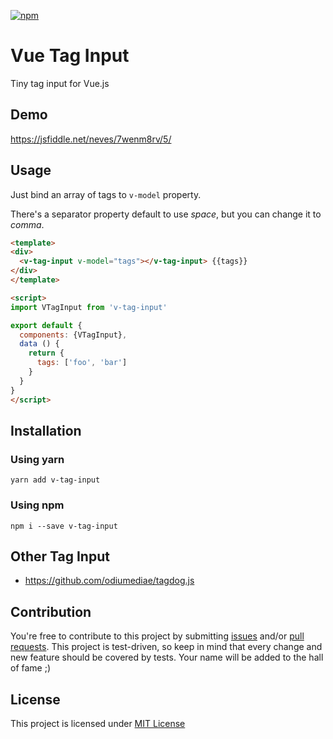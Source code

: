 [![npm](https://img.shields.io/npm/v/v-tag-input.svg)]()

# Vue Tag Input

Tiny tag input for Vue.js

## Demo

https://jsfiddle.net/neves/7wenm8rv/5/

## Usage

Just bind an array of tags to `v-model` property.

There's a separator property default to use *space*, but you can change it to *comma*.  

```html
<template>
<div>
  <v-tag-input v-model="tags"></v-tag-input> {{tags}}
</div>
</template>

<script>
import VTagInput from 'v-tag-input'

export default {
  components: {VTagInput},
  data () {
    return {
      tags: ['foo', 'bar']
    }
  }
}
</script>
```

## Installation

### Using yarn

`yarn add v-tag-input`

### Using npm

`npm i --save v-tag-input`

## Other Tag Input

- https://github.com/odiumediae/tagdog.js

## Contribution

You're free to contribute to this project by submitting [issues](https://github.com/vuejs-tips/v-tag-input.svg/issues) and/or [pull requests](https://github.com/vuejs-tips/v-tag-input.svg/pulls). This project is test-driven, so keep in mind that every change and new feature should be covered by tests. Your name will be added to the hall of fame ;)

## License

This project is licensed under [MIT License](http://en.wikipedia.org/wiki/MIT_License)
